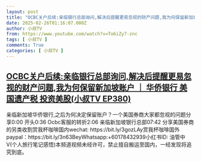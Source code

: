 ```yaml
---
layout: post
title: "OCBC关户后续:亲临银行总部询问,解决后提醒更易忽视的财产问题,我为何保留新加坡账户 ｜ 华侨银行 美国遗产税 投资美股(小叔TV EP380)"
date: 2025-02-26T01:16:07.000Z
author: 小叔TV
from: https://www.youtube.com/watch?v=To6iZy7-znc
tags: [ 小叔TV ]
comments: True
categories: [ 小叔TV ]
---
```

<!--1740532567000-->
[OCBC关户后续:亲临银行总部询问,解决后提醒更易忽视的财产问题,我为何保留新加坡账户 ｜ 华侨银行 美国遗产税 投资美股(小叔TV EP380)](https://www.youtube.com/watch?v=To6iZy7-znc)
------

<div>
亲临新加坡华侨银行,之后为何决定保留账户？一个美国券商大家都忽视的问题分享0:00 开头0:36 Ocbc客服的转折2:06 亲临新加坡银行总部07:42 分享美国券商的另类收割赏我杯咖啡国内wechat: https://bit.ly/3gozLAy赏我杯咖啡国外paypal：https://bit.ly/3n63BeyWhatsapp:+60178432939小红书ID: 油管中V(个人旅行笔记感悟)本频道视频未经许可，禁止擅自搬运至国内，一经发现将追究到底。
</div>
